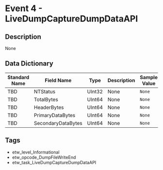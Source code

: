 # Event 4 - LiveDumpCaptureDumpDataAPI

## Description
None

## Data Dictionary
|Standard Name|Field Name|Type|Description|Sample Value|
|---|---|---|---|---|
|TBD|NTStatus|UInt32|None|`None`|
|TBD|TotalBytes|UInt64|None|`None`|
|TBD|HeaderBytes|UInt64|None|`None`|
|TBD|PrimaryDataBytes|UInt64|None|`None`|
|TBD|SecondaryDataBytes|UInt64|None|`None`|

## Tags
* etw_level_Informational
* etw_opcode_DumpFileWriteEnd
* etw_task_LiveDumpCaptureDumpDataAPI